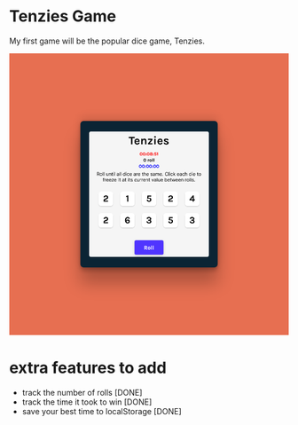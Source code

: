 # Tenzies Game

My first game will be the popular dice game, Tenzies.

![preview](src/images/preview.png)

# extra features to add

- track the number of rolls [DONE]
- track the time it took to win [DONE]
- save your best time to localStorage [DONE]
